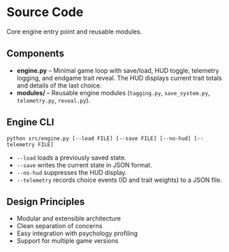# Source Code

Core engine entry point and reusable modules.

## Components
- **engine.py** – Minimal game loop with save/load, HUD toggle, telemetry logging, and endgame trait reveal. The HUD displays current trait totals and details of the last choice.
- **modules/** – Reusable engine modules (`tagging.py`, `save_system.py`, `telemetry.py`, `reveal.py`).

## Engine CLI

```
python src/engine.py [--load FILE] [--save FILE] [--no-hud] [--telemetry FILE]
```
- `--load` loads a previously saved state.
- `--save` writes the current state in JSON format.
- `--no-hud` suppresses the HUD display.
- `--telemetry` records choice events (ID and trait weights) to a JSON file.

## Design Principles
- Modular and extensible architecture
- Clean separation of concerns
- Easy integration with psychology profiling
- Support for multiple game versions
